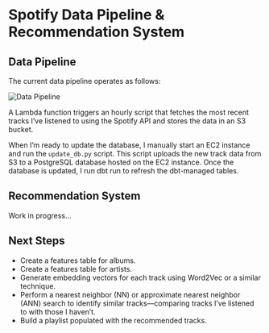 # Spotify Data Pipeline & Recommendation System

## Data Pipeline

The current data pipeline operates as follows:

![Data Pipeline](data/images/spotify_recommendations_pipeline.png)

A Lambda function triggers an hourly script that fetches the most recent tracks I’ve listened to using the Spotify API and stores the data in an S3 bucket.

When I’m ready to update the database, I manually start an EC2 instance and run the `update_db.py` script. This script uploads the new track data from S3 to a PostgreSQL database hosted on the EC2 instance. Once the database is updated, I run dbt run to refresh the dbt-managed tables.

## Recommendation System

Work in progress…

## Next Steps

- Create a features table for albums.
- Create a features table for artists.
- Generate embedding vectors for each track using Word2Vec or a similar technique.
- Perform a nearest neighbor (NN) or approximate nearest neighbor (ANN) search to identify similar tracks—comparing tracks I’ve listened to with those I haven’t.
- Build a playlist populated with the recommended tracks.

